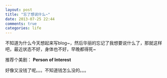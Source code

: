 ```yaml
---
layout: post
title: "忘了想说什么~"
date: 2013-07-25 22:44
comments: true
categories: life 
---
```


不知道为什么今天想起来写blog~，然后华丽的忘记了我想要说什么了，那就这样吧，最近状态不好，身体也不好，早晚都得死~

推荐个美剧： __Person of Interest__

好像又没钱了呢。。。不知道钱怎么没的。。。

